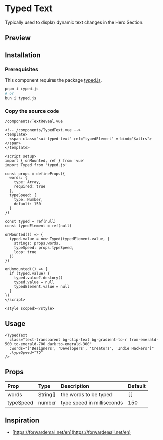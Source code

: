 # Typed Text

Typically used to display dynamic text changes in the Hero Section.

## Preview

<Playground url="/playground/typed-text"></Playground>

## Installation

### Prerequisites

This component requires the package [typed.js](https://github.com/mattboldt/typed.js).

```bash
pnpm i typed.js
# or
bun i typed.js
```

### Copy the source code

`/components/TextReveal.vue`

<CollapseCodeWrapper>

```vue
<!-- /components/TypedText.vue -->
<template>
  <span class="sui-typed-text" ref="typedElement" v-bind="$attrs"></span>
</template>

<script setup>
import { onMounted, ref } from 'vue'
import Typed from 'typed.js'

const props = defineProps({
  words: {
    type: Array,
    required: true
  },
  typeSpeed: {
    type: Number,
    default: 150
  }
})

const typed = ref(null)
const typedElement = ref(null)

onMounted(() => {
  typed.value = new Typed(typedElement.value, {
    strings: props.words,
    typeSpeed: props.typeSpeed,
    loop: true
  })
})

onUnmounted(() => {
  if (typed.value) {
    typed.value?.destory()
    typed.value = null
    typedElement.value = null
  }
})
</script>

<style scoped></style>
```

</CollapseCodeWrapper>

## Usage

```vue
<TypedText
  class="text-transparent bg-clip-text bg-gradient-to-r from-emerald-500 to-emerald-700 dark:to-emerald-300"
  :words="['Designers', 'Developers', 'Creators', 'Indie Hackers']"
  :typeSpeed="75"
/>
```

## Props

| Prop      | Type     | Description                | Default |
| :-------- | :------- | :------------------------- | :------ |
| words     | String[] | the words to be typed      | `[]`    |
| typeSpeed | number   | type speed in milliseconds | 150     |

## Inspiration

- [https://forwardemail.net/en](https://forwardemail.net/en)
